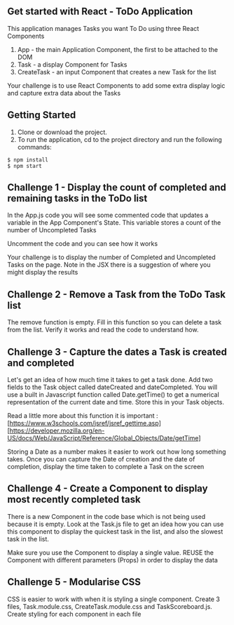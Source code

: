 ## Get started with React - ToDo Application

This application manages Tasks you want To Do using three React Components

1. App - the main Application Component, the first to be attached to the DOM
2. Task - a display Component for Tasks
3. CreateTask - an input Component that creates a new Task for the list

Your challenge is to use React Components to add some extra display logic and capture extra data
about the Tasks

## Getting Started
1. Clone or download the project.
2. To run the application, cd to the project directory and run the following commands:

```
$ npm install
$ npm start
```
## Challenge 1 - Display the count of completed and remaining tasks in the ToDo list

In the App.js code you will see some commented code that updates a variable in the App Component's State. This variable stores a count of the number of Uncompleted Tasks

Uncomment the code and you can see how it works

Your challenge is to display the number of Completed and Uncompleted Tasks on the page. Note in the JSX there is a suggestion of where you might display the results

## Challenge 2 - Remove a Task from the ToDo Task list

The remove function is empty. Fill in this function so you can delete a task from the list. Verify it works and read the code to understand how.

## Challenge 3 - Capture the dates a Task is created and completed

Let's get an idea of how much time it takes to get a task done. Add two fields to the Task object called dateCreated and dateCompleted. You will use a built in Javascript function called Date.getTime() to get a numerical representation of the current date and time. Store this in your Task objects.

Read a little more about this function it is important :
[https://www.w3schools.com/jsref/jsref_gettime.asp]
[https://developer.mozilla.org/en-US/docs/Web/JavaScript/Reference/Global_Objects/Date/getTime]

Storing a Date as a number makes it easier to work out how long something takes. Once you can capture the Date of creation and the date of completion, display the time taken to complete a Task on the screen

## Challenge 4 - Create a Component to display most recently completed task

There is a new Component in the code base which is not being used because it is empty. Look at the Task.js file to get an idea how you can use this component to display the quickest task in the list, and also the slowest task in the list.

Make sure you use the Component to display a single value. REUSE the Component with different parameters (Props) in order to display the data

## Challenge 5 - Modularise CSS

CSS is easier to work with when it is styling a single component. Create 3 files, Task.module.css, CreateTask.module.css and TaskScoreboard.js. Create styling for each component in each file
